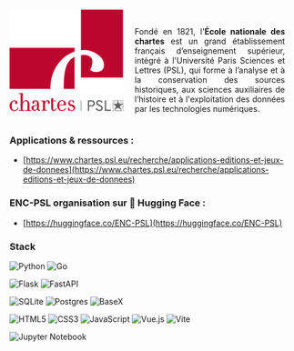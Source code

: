 <div style="display: flex; align-items: center; justify-content: center; text-align: justify; gap: 20px; max-width: 800px; margin: auto;">
    <img src="logo-chartes.png" width="200" alt="Logo Chartes" align="left">
    <p >
      <br>
  <br>
        Fondé en 1821, l'<b>École nationale des chartes</b> est un grand établissement français d’enseignement supérieur, intégré à l'Université Paris Sciences et Lettres (PSL), qui forme à l’analyse et à la conservation des sources historiques, aux sciences auxiliaires de l’histoire et à l'exploitation des données par les technologies numériques.
    </p>
  <br>
  <br>
</div>

### Applications & ressources : 

- [https://www.chartes.psl.eu/recherche/applications-editions-et-jeux-de-donnees](https://www.chartes.psl.eu/recherche/applications-editions-et-jeux-de-donnees)

### ENC-PSL organisation sur 🤗 Hugging Face : 

- [https://huggingface.co/ENC-PSL](https://huggingface.co/ENC-PSL)

### Stack

![Python](https://img.shields.io/badge/python-3670A0?style=for-the-badge&logo=python&logoColor=ffdd54) 	![Go](https://img.shields.io/badge/go-%2300ADD8.svg?style=for-the-badge&logo=go&logoColor=white)

![Flask](https://img.shields.io/badge/flask-%23000.svg?style=for-the-badge&logo=flask&logoColor=white)	![FastAPI](https://img.shields.io/badge/FastAPI-005571?style=for-the-badge&logo=fastapi)

![SQLite](https://img.shields.io/badge/sqlite-%2307405e.svg?style=for-the-badge&logo=sqlite&logoColor=white) 	![Postgres](https://img.shields.io/badge/postgres-%23316192.svg?style=for-the-badge&logo=postgresql&logoColor=white)
![BaseX](https://img.shields.io/badge/BaseX-10\+-red?style=for-the-badge)

![HTML5](https://img.shields.io/badge/html5-%23E34F26.svg?style=for-the-badge&logo=html5&logoColor=white) ![CSS3](https://img.shields.io/badge/css3-%231572B6.svg?style=for-the-badge&logo=css3&logoColor=white) ![JavaScript](https://img.shields.io/badge/javascript-%23323330.svg?style=for-the-badge&logo=javascript&logoColor=%23F7DF1E) ![Vue.js](https://img.shields.io/badge/vuejs-%2335495e.svg?style=for-the-badge&logo=vuedotjs&logoColor=%234FC08D) ![Vite](https://img.shields.io/badge/vite-%23646CFF.svg?style=for-the-badge&logo=vite&logoColor=white)

![Jupyter Notebook](https://img.shields.io/badge/jupyter-%23FA0F00.svg?style=for-the-badge&logo=jupyter&logoColor=white)

